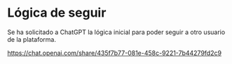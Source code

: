 # Lógica de seguir

Se ha solicitado a ChatGPT la lógica inicial para poder seguir a otro usuario de la plataforma.

https://chat.openai.com/share/435f7b77-081e-458c-9221-7b44279fd2c9